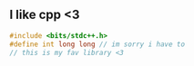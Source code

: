 ## I like cpp <3

```C title="just a cpp code"
#include <bits/stdc++.h>
#define int long long // im sorry i have to
// this is my fav library <3
```
